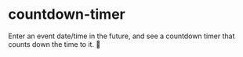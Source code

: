 # countdown-timer

Enter an event date/time in the future, and see a countdown timer that counts down the time to it. 🚀
